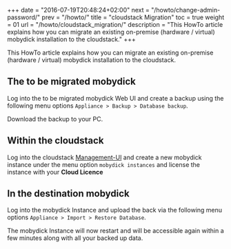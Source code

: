 +++
date = "2016-07-19T20:48:24+02:00"
next = "/howto/change-admin-password/"
prev = "/howto/"
title = "cloudstack Migration"
toc = true
weight = 01
url = "/howto/cloudstack_migration/"
description = "This HowTo article explains how you can migrate an existing on-premise (hardware / virtual) mobydick installation to the cloudstack."
+++

This HowTo article explains how you can migrate an existing on-premise (hardware / virtual) mobydick installation to the cloudstack.

## The to be migrated mobydick

Log into the to be migrated mobydick Web UI and create a backup using the following menu options
`Appliance > Backup > Database backup`.

Download the backup to your PC.

## Within the cloudstack

Log into the cloudstack [Management-UI](../../components/management-ui/) and create a new mobydick instance under the menu option `mobydick instances` and license the instance with your **Cloud Licence**

## In the destination mobydick

Log into the mobydick Instance and upload the back via the following menu options `Appliance > Import > Restore Database`.

The mobydick Instance will now restart and will be accessible again within a few minutes along with all your backed up data.
